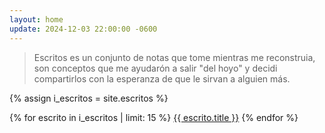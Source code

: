 ```yaml
---
layout: home
update: 2024-12-03 22:00:00 -0600
---
```


> Escritos es un conjunto de notas que tome mientras me reconstruia, son conceptos que me ayudarón a salir "del hoyo" y decidi compartirlos con la esperanza de que le sirvan a alguien más.

{% assign i_escritos = site.escritos %}

{% for escrito in i_escritos | limit: 15 %}
  <a href=".{{ escrito.url }}">{{ escrito.title }}</a>
{% endfor %}
